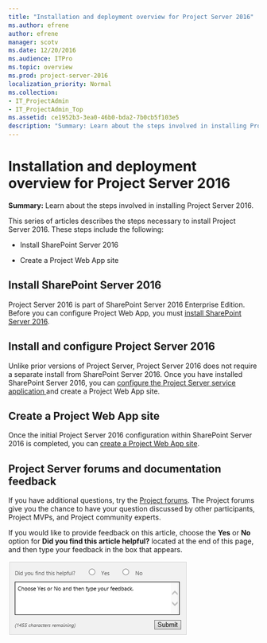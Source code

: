 ```yaml
---
title: "Installation and deployment overview for Project Server 2016"
ms.author: efrene
author: efrene
manager: scotv
ms.date: 12/20/2016
ms.audience: ITPro
ms.topic: overview
ms.prod: project-server-2016
localization_priority: Normal
ms.collection:
- IT_ProjectAdmin
- IT_ProjectAdmin_Top
ms.assetid: ce1952b3-3ea0-46b0-bda2-7b0cb5f103e5
description: "Summary: Learn about the steps involved in installing Project Server 2016."
---
```


# Installation and deployment overview for Project Server 2016
 
 **Summary:** Learn about the steps involved in installing Project Server 2016.
  
This series of articles describes the steps necessary to install Project Server 2016. These steps include the following:
  
- Install SharePoint Server 2016
    
- Create a Project Web App site
    
## Install SharePoint Server 2016

Project Server 2016 is part of SharePoint Server 2016 Enterprise Edition. Before you can configure Project Web App, you must [install SharePoint Server 2016](install-sharepoint-server-2016-project-server-2016.md). 
  
## Install and configure Project Server 2016

Unlike prior versions of Project Server, Project Server 2016 does not require a separate install from SharePoint Server 2016. Once you have installed SharePoint Server 2016, you can [configure the Project Server service application ](install-and-configure-project-server-2016.md)and create a Project Web App site.
  
## Create a Project Web App site

Once the initial Project Server 2016 configuration within SharePoint Server 2016 is completed, you can [create a Project Web App site](deploy-project-web-app.md).
  
## Project Server forums and documentation feedback

If you have additional questions, try the [Project forums](https://social.technet.microsoft.com/Forums/en-US/category/project). The Project forums give you the chance to have your question discussed by other participants, Project MVPs, and Project community experts.
  
If you would like to provide feedback on this article, choose the **Yes** or **No** option for **Did you find this article helpful?** located at the end of this page, and then type your feedback in the box that appears.
  
![This feedback tool appears at the end of each Project Server library article on TechNet.](images/technetFeedbackBox.png)
  

